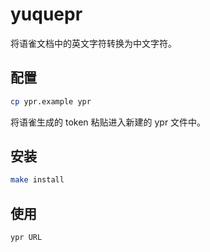 # yuquepr

将语雀文档中的英文字符转换为中文字符。

## 配置

```bash
cp ypr.example ypr
```

将语雀生成的 token 粘贴进入新建的 ypr 文件中。

## 安装

```bash
make install
```

## 使用

```bash
ypr URL
```
